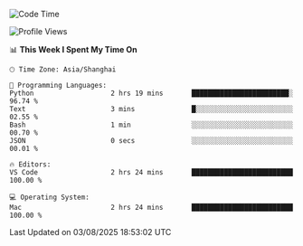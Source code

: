 <!--START_SECTION:waka-->
![Code Time](http://img.shields.io/badge/Code%20Time-560%20hrs%2051%20mins-blue)

![Profile Views](http://img.shields.io/badge/Profile%20Views-0-blue)

📊 **This Week I Spent My Time On** 

```text
🕑︎ Time Zone: Asia/Shanghai

💬 Programming Languages: 
Python                   2 hrs 19 mins       ████████████████████████░   96.74 % 
Text                     3 mins              █░░░░░░░░░░░░░░░░░░░░░░░░   02.55 % 
Bash                     1 min               ░░░░░░░░░░░░░░░░░░░░░░░░░   00.70 % 
JSON                     0 secs              ░░░░░░░░░░░░░░░░░░░░░░░░░   00.01 % 

🔥 Editors: 
VS Code                  2 hrs 24 mins       █████████████████████████   100.00 % 

💻 Operating System: 
Mac                      2 hrs 24 mins       █████████████████████████   100.00 % 
```


 Last Updated on 03/08/2025 18:53:02 UTC
<!--END_SECTION:waka-->
